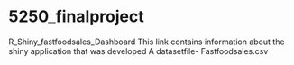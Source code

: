 # 5250_finalproject
R_Shiny_fastfoodsales_Dashboard
This link contains information about the shiny application that was developed
A datasetfile- Fastfoodsales.csv

